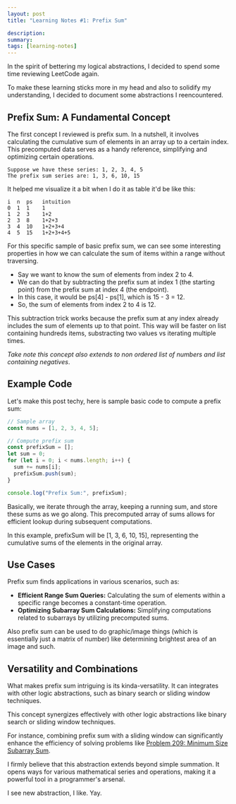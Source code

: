 ```yaml
---
layout: post
title: "Learning Notes #1: Prefix Sum"

description:
summary:
tags: [learning-notes]
---
```



In the spirit of bettering my logical abstractions, I decided to spend some time reviewing LeetCode again.

To make these learning sticks more in my head and also to solidify my understanding, I decided to document some abstractions I reencountered.

## Prefix Sum: A Fundamental Concept

The first concept I reviewed is prefix sum. In a nutshell, it involves calculating the cumulative sum of elements in an array up to a certain index. This precomputed data serves as a handy reference, simplifying and optimizing certain operations.

```
Suppose we have these series: 1, 2, 3, 4, 5
The prefix sum series are: 1, 3, 6, 10, 15
```

It helped me visualize it a bit when I do it as table it'd be like this:

```
i  n  ps   intuition
0  1  1    1
1  2  3    1+2
2  3  8    1+2+3
3  4  10   1+2+3+4
4  5  15   1+2+3+4+5
```

For this specific sample of basic prefix sum, we can see some interesting properties in how we can calculate the sum of items within a range without traversing. 

- Say we want to know the sum of elements from index 2 to 4.
- We can do that by subtracting the prefix sum at index 1 (the starting point) from the prefix sum at index 4 (the endpoint).
- In this case, it would be ps[4] - ps[1], which is 15 - 3 = 12.
- So, the sum of elements from index 2 to 4 is 12.

This subtraction trick works because the prefix sum at any index already includes the sum of elements up to that point. This way will be faster on list containing hundreds items, substracting two values vs iterating multiple times.

*Take note this concept also extends to non ordered list of numbers and list containing negatives*.

## Example Code

Let's make this post techy, here is sample basic code to compute a prefix sum:

```js
// Sample array
const nums = [1, 2, 3, 4, 5];

// Compute prefix sum
const prefixSum = [];
let sum = 0;
for (let i = 0; i < nums.length; i++) {
  sum += nums[i];
  prefixSum.push(sum);
}

console.log("Prefix Sum:", prefixSum);
```

Basically, we iterate through the array, keeping a running sum, and store these sums as we go along. This precomputed array of sums allows for efficient lookup during subsequent computations.

In this example, prefixSum will be [1, 3, 6, 10, 15], representing the cumulative sums of the elements in the original array.

## Use Cases

Prefix sum finds applications in various scenarios, such as:

- **Efficient Range Sum Queries:** Calculating the sum of elements within a specific range becomes a constant-time operation.
- **Optimizing Subarray Sum Calculations:** Simplifying computations related to subarrays by utilizing precomputed sums.

Also prefix sum can be used to do graphic/image things (which is essentially just a matrix of number) like determining brightest area of an image and such.

## Versatility and Combinations

What makes prefix sum intriguing is its kinda-versatility. It can integrates with other logic abstractions, such as binary search or sliding window techniques.

This concept synergizes effectively with other logic abstractions like binary search or sliding window techniques. 

For instance, combining prefix sum with a sliding window can significantly enhance the efficiency of solving problems like [Problem 209: Minimum Size Subarray Sum](https://leetcode.com/problems/minimum-size-subarray-sum/).

I firmly believe that this abstraction extends beyond simple summation. It opens ways for various mathematical series and operations, making it a powerful tool in a programmer's arsenal.

I see new abstraction, I like. Yay.